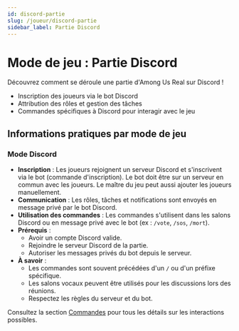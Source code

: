 ```yaml
---
id: discord-partie
slug: /joueur/discord-partie
sidebar_label: Partie Discord
---
```


# Mode de jeu : Partie Discord

Découvrez comment se déroule une partie d'Among Us Real sur Discord !

- Inscription des joueurs via le bot Discord
- Attribution des rôles et gestion des tâches
- Commandes spécifiques à Discord pour interagir avec le jeu

## Informations pratiques par mode de jeu

### Mode Discord

- **Inscription** : Les joueurs rejoignent un serveur Discord et s'inscrivent via le bot (commande d'inscription). Le bot doit être sur un serveur en commun avec les joueurs. Le maître du jeu peut aussi ajouter les joueurs manuellement.
- **Communication** : Les rôles, tâches et notifications sont envoyés en message privé par le bot Discord.
- **Utilisation des commandes** : Les commandes s'utilisent dans les salons Discord ou en message privé avec le bot (ex : `/vote`, `/sos`, `/mort`).
- **Prérequis** :
  - Avoir un compte Discord valide.
  - Rejoindre le serveur Discord de la partie.
  - Autoriser les messages privés du bot depuis le serveur.
- **À savoir** :
  - Les commandes sont souvent précédées d'un `/` ou d'un préfixe spécifique.
  - Les salons vocaux peuvent être utilisés pour les discussions lors des réunions.
  - Respectez les règles du serveur et du bot.

Consultez la section [Commandes](/docs/joueur/commandes) pour tous les détails sur les interactions possibles.
